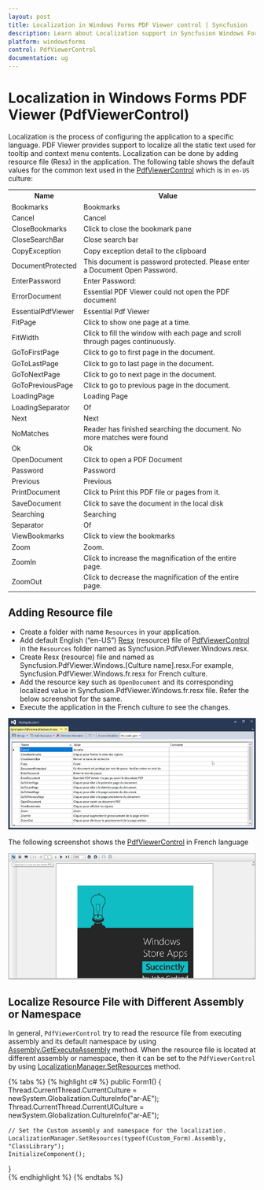```yaml
---
layout: post
title: Localization in Windows Forms PDF Viewer control | Syncfusion
description: Learn about Localization support in Syncfusion Windows Forms PDF Viewer (PdfViewerControl) control and more details.
platform: windowsforms
control: PdfViewerControl
documentation: ug
---
```


# Localization in Windows Forms PDF Viewer (PdfViewerControl)

Localization is the process of configuring the application to a specific language. PDF Viewer provides support to localize all the static text used for tooltip and context menu contents. Localization can be done by adding resource file (Resx) in the application.
The following table shows the default values for the common text used in the [PdfViewerControl](https://help.syncfusion.com/cr/windowsforms/Syncfusion.Windows.Forms.PdfViewer.PdfViewerControl.html) which is in `en-US` culture:

<table>
<tr>
<th>Name</th>
<th>Value</th>
</tr>
<tr>
<td>Bookmarks</td>
<td>Bookmarks</td>
</tr>
<tr>
<td>Cancel</td>
<td>Cancel</td>
</tr>
<tr>
<td>CloseBookmarks</td>
<td>Click to close the bookmark pane</td>
</tr>
<tr>
<td>CloseSearchBar</td>
<td>Close search bar</td>
</tr>
<tr>
<td>CopyException</td>
<td>Copy exception detail to the clipboard</td>
</tr>
<tr>
<td>DocumentProtected</td>
<td>This document is password protected. Please enter a Document Open Password.</td>
</tr>
<tr>
<td>EnterPassword</td>
<td>Enter Password:</td>
</tr>
<tr>
<td>ErrorDocument</td>
<td>Essential PDF Viewer could not open the PDF document</td>
</tr>
<tr>
<td>EssentialPdfViewer</td>
<td>Essential Pdf Viewer</td>
</tr>
<tr>
<td>FitPage</td>
<td>Click to show one page at a time.</td>
</tr>
<tr>
<td>FitWidth</td>
<td>Click to fill the window with each page and scroll through pages continuously.</td>
</tr>
<tr>
<td>GoToFirstPage</td>
<td>Click to go to first page in the document.</td>
</tr>
<tr>
<td>GoToLastPage</td>
<td>Click to go to last page in the document.</td>
</tr>
<tr>
<td>GoToNextPage</td>
<td>Click to go to next page in the document.</td>
</tr>
<tr>
<td>GoToPreviousPage</td>
<td>Click to go to previous page in the document.</td>
</tr>
<tr>
<td>LoadingPage</td>
<td>Loading Page</td>
</tr>
<tr>
<td>LoadingSeparator</td>
<td>Of</td>
</tr>
<tr>
<td>Next</td>
<td>Next</td>
</tr>
<tr>
<td>NoMatches</td>
<td>Reader has finished searching the document. No more matches were found</td>
</tr>
<tr>
<td>Ok</td>
<td>Ok</td>
</tr>
<tr>
<td>OpenDocument</td>
<td>Click to open a PDF Document</td>
</tr>
<tr>
<td>Password</td>
<td>Password</td>
</tr>
<tr>
<td>Previous</td>
<td>Previous</td>
</tr>
<tr>
<td>PrintDocument</td>
<td>Click to Print this PDF file or pages from it.</td>
</tr>
<tr>
<td>SaveDocument</td>
<td>Click to save the document in the local disk</td>
</tr>
<tr>
<td>Searching</td>
<td>Searching</td>
</tr>
<tr>
<td>Separator</td>
<td>Of</td>
</tr>
<tr>
<td>ViewBookmarks</td>
<td>Click to view the bookmarks</td>
</tr>
<tr>
<td>Zoom</td>
<td>Zoom.</td>
</tr>
<tr>
<td>ZoomIn</td>
<td>Click to increase the magnification of the entire page.</td>
</tr>
<tr>
<td>ZoomOut</td>
<td>Click to decrease the magnification of the entire page.</td>
</tr>
</table>

## Adding Resource file

* Create a folder with name `Resources` in your application.
* Add default English (“en-US”) [Resx](https://www.syncfusion.com/downloads/support/directtrac/general/ze/Syncfusion.PdfViewer.Windows-165170116) (resource) file of [PdfViewerControl](https://help.syncfusion.com/cr/windowsforms/Syncfusion.Windows.Forms.PdfViewer.PdfViewerControl.html) in the `Resources` folder named as Syncfusion.PdfViewer.Windows.resx.
* Create Resx (resource) file and named as Syncfusion.PdfViewer.Windows.[Culture name].resx.For example, Syncfusion.PdfViewer.Windows.fr.resx for French culture. 
* Add the resource key such as `OpenDocument` and its corresponding localized value in Syncfusion.PdfViewer.Windows.fr.resx file. Refer the below screenshot for the same.
* Execute the application in the French culture to see the changes.

![Resource file](Localization_images/Localization_image1.png)

The following screenshot shows the [PdfViewerControl](https://help.syncfusion.com/cr/windowsforms/Syncfusion.Windows.Forms.PdfViewer.PdfViewerControl.html) in French language

![Localization](Localization_images/Localization_image2.png)

## Localize Resource File with Different Assembly or Namespace
In general, `PdfViewerControl` try to read the resource file from executing assembly and its default namespace by using [Assembly.GetExecuteAssembly](https://learn.microsoft.com/en-us/dotnet/api/system.reflection.assembly.getexecutingassembly?view=net-5.0) method. When the resource file is located at different assembly or namespace, then it can be set to the `PdfViewerControl` by using [LocalizationManager.SetResources](https://help.syncfusion.com/cr/windowsforms#Syncfusion_Windows_Forms_PdfViewer_LocalizationManager_SetResources_System_Reflection_Assembly_System_String_/Syncfusion.html) method.

{% tabs %}
{% highlight c# %}
public Form1()
{
	Thread.CurrentThread.CurrentCulture = newSystem.Globalization.CultureInfo("ar-AE");
	Thread.CurrentThread.CurrentUICulture = newSystem.Globalization.CultureInfo("ar-AE");

	// Set the Custom assembly and namespace for the localization.
	LocalizationManager.SetResources(typeof(Custom_Form).Assembly, "ClassLibrary");
	InitializeComponent();
}        
{% endhighlight %}
{% endtabs %}
